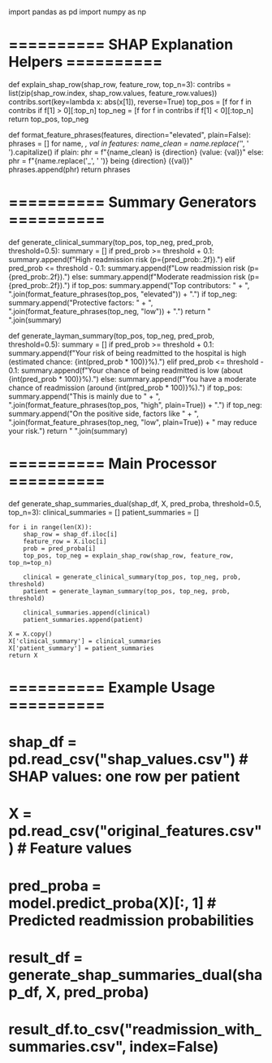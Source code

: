 import pandas as pd
import numpy as np

# ========== SHAP Explanation Helpers ==========
def explain_shap_row(shap_row, feature_row, top_n=3):
    contribs = list(zip(shap_row.index, shap_row.values, feature_row.values))
    contribs.sort(key=lambda x: abs(x[1]), reverse=True)
    top_pos = [f for f in contribs if f[1] > 0][:top_n]
    top_neg = [f for f in contribs if f[1] < 0][:top_n]
    return top_pos, top_neg

def format_feature_phrases(features, direction="elevated", plain=False):
    phrases = []
    for name, _, val in features:
        name_clean = name.replace('_', ' ').capitalize()
        if plain:
            phr = f"{name_clean} is {direction} (value: {val})"
        else:
            phr = f"{name.replace('_', ' ')} being {direction} ({val})"
        phrases.append(phr)
    return phrases

# ========== Summary Generators ==========
def generate_clinical_summary(top_pos, top_neg, pred_prob, threshold=0.5):
    summary = []
    if pred_prob >= threshold + 0.1:
        summary.append(f"High readmission risk (p={pred_prob:.2f}).")
    elif pred_prob <= threshold - 0.1:
        summary.append(f"Low readmission risk (p={pred_prob:.2f}).")
    else:
        summary.append(f"Moderate readmission risk (p={pred_prob:.2f}).")
    if top_pos:
        summary.append("Top contributors: " + ", ".join(format_feature_phrases(top_pos, "elevated")) + ".")
    if top_neg:
        summary.append("Protective factors: " + ", ".join(format_feature_phrases(top_neg, "low")) + ".")
    return " ".join(summary)

def generate_layman_summary(top_pos, top_neg, pred_prob, threshold=0.5):
    summary = []
    if pred_prob >= threshold + 0.1:
        summary.append(f"Your risk of being readmitted to the hospital is high (estimated chance: {int(pred_prob * 100)}%).")
    elif pred_prob <= threshold - 0.1:
        summary.append(f"Your chance of being readmitted is low (about {int(pred_prob * 100)}%).")
    else:
        summary.append(f"You have a moderate chance of readmission (around {int(pred_prob * 100)}%).")
    if top_pos:
        summary.append("This is mainly due to " + ", ".join(format_feature_phrases(top_pos, "high", plain=True)) + ".")
    if top_neg:
        summary.append("On the positive side, factors like " + ", ".join(format_feature_phrases(top_neg, "low", plain=True)) + " may reduce your risk.")
    return " ".join(summary)

# ========== Main Processor ==========
def generate_shap_summaries_dual(shap_df, X, pred_proba, threshold=0.5, top_n=3):
    clinical_summaries = []
    patient_summaries = []

    for i in range(len(X)):
        shap_row = shap_df.iloc[i]
        feature_row = X.iloc[i]
        prob = pred_proba[i]
        top_pos, top_neg = explain_shap_row(shap_row, feature_row, top_n=top_n)

        clinical = generate_clinical_summary(top_pos, top_neg, prob, threshold)
        patient = generate_layman_summary(top_pos, top_neg, prob, threshold)

        clinical_summaries.append(clinical)
        patient_summaries.append(patient)

    X = X.copy()
    X['clinical_summary'] = clinical_summaries
    X['patient_summary'] = patient_summaries
    return X

# ========== Example Usage ==========
# shap_df = pd.read_csv("shap_values.csv")     # SHAP values: one row per patient
# X = pd.read_csv("original_features.csv")     # Feature values
# pred_proba = model.predict_proba(X)[:, 1]    # Predicted readmission probabilities

# result_df = generate_shap_summaries_dual(shap_df, X, pred_proba)
# result_df.to_csv("readmission_with_summaries.csv", index=False)
